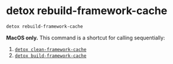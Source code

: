 # detox rebuild-framework-cache

```bash
detox rebuild-framework-cache
```

**MacOS only.** This command is a shortcut for calling sequentially:

1. [`detox clean-framework-cache`](clean-framework-cache.md)
1. [`detox build-framework-cache`](build-framework-cache.md)
